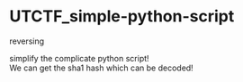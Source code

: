 # UTCTF_simple-python-script
reversing

simplify the complicate python script!  
We can get the sha1 hash which can be decoded!
